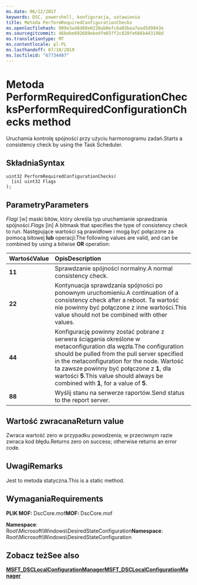 ```yaml
---
ms.date: 06/12/2017
keywords: DSC, powershell, konfiguracja, ustawienia
title: Metoda PerformRequiredConfigurationChecks
ms.openlocfilehash: 909e3a48d08e0220ab0efc6a03bea7ead5d9843e
ms.sourcegitcommit: 46bebe692689ebedfe65ff2c828fe666b443198d
ms.translationtype: MT
ms.contentlocale: pl-PL
ms.lasthandoff: 07/10/2019
ms.locfileid: "67734407"
---
```

# <a name="performrequiredconfigurationchecks-method"></a><span data-ttu-id="1c219-103">Metoda PerformRequiredConfigurationChecks</span><span class="sxs-lookup"><span data-stu-id="1c219-103">PerformRequiredConfigurationChecks method</span></span>

<span data-ttu-id="1c219-104">Uruchamia kontrolę spójności przy użyciu harmonogramu zadań.</span><span class="sxs-lookup"><span data-stu-id="1c219-104">Starts a consistency check by using the Task Scheduler.</span></span>

## <a name="syntax"></a><span data-ttu-id="1c219-105">Składnia</span><span class="sxs-lookup"><span data-stu-id="1c219-105">Syntax</span></span>

```mof
uint32 PerformRequiredConfigurationChecks(
  [in] uint32 Flags
);
```

## <a name="parameters"></a><span data-ttu-id="1c219-106">Parametry</span><span class="sxs-lookup"><span data-stu-id="1c219-106">Parameters</span></span>

<span data-ttu-id="1c219-107">*Flagi* \[w\] maski bitów, który określa typ uruchamianie sprawdzania spójności.</span><span class="sxs-lookup"><span data-stu-id="1c219-107">*Flags* \[in\] A bitmask that specifies the type of consistency check to run.</span></span> <span data-ttu-id="1c219-108">Następujące wartości są prawidłowe i mogą być połączone za pomocą bitowej **lub** operacji:</span><span class="sxs-lookup"><span data-stu-id="1c219-108">The following values are valid, and can be combined by using a bitwise **OR** operation:</span></span>

|<span data-ttu-id="1c219-109">Wartość</span><span class="sxs-lookup"><span data-stu-id="1c219-109">Value</span></span> |<span data-ttu-id="1c219-110">Opis</span><span class="sxs-lookup"><span data-stu-id="1c219-110">Description</span></span> |
|:--- |:---|
|<span data-ttu-id="1c219-111">**1**</span><span class="sxs-lookup"><span data-stu-id="1c219-111">**1**</span></span> | <span data-ttu-id="1c219-112">Sprawdzanie spójności normalny.</span><span class="sxs-lookup"><span data-stu-id="1c219-112">A normal consistency check.</span></span> |
|<span data-ttu-id="1c219-113">**2**</span><span class="sxs-lookup"><span data-stu-id="1c219-113">**2**</span></span> | <span data-ttu-id="1c219-114">Kontynuacja sprawdzania spójności po ponownym uruchomieniu.</span><span class="sxs-lookup"><span data-stu-id="1c219-114">A continuation of a consistency check after a reboot.</span></span> <span data-ttu-id="1c219-115">Ta wartość nie powinny być połączone z inne wartości.</span><span class="sxs-lookup"><span data-stu-id="1c219-115">This value should not be combined with other values.</span></span> |
|<span data-ttu-id="1c219-116">**4**</span><span class="sxs-lookup"><span data-stu-id="1c219-116">**4**</span></span> | <span data-ttu-id="1c219-117">Konfigurację powinny zostać pobrane z serwera ściągania określone w metaconfiguration dla węzła.</span><span class="sxs-lookup"><span data-stu-id="1c219-117">The configuration should be pulled from the pull server specified in the metaconfiguration for the node.</span></span> <span data-ttu-id="1c219-118">Wartość ta zawsze powinny być połączone z **1**, dla wartości **5**.</span><span class="sxs-lookup"><span data-stu-id="1c219-118">This value should always be combined with **1**, for a value of **5**.</span></span> |
|<span data-ttu-id="1c219-119">**8**</span><span class="sxs-lookup"><span data-stu-id="1c219-119">**8**</span></span> | <span data-ttu-id="1c219-120">Wyślij stanu na serwerze raportów.</span><span class="sxs-lookup"><span data-stu-id="1c219-120">Send status to the report server.</span></span> |

## <a name="return-value"></a><span data-ttu-id="1c219-121">Wartość zwracana</span><span class="sxs-lookup"><span data-stu-id="1c219-121">Return value</span></span>

<span data-ttu-id="1c219-122">Zwraca wartość zero w przypadku powodzenia; w przeciwnym razie zwraca kod błędu.</span><span class="sxs-lookup"><span data-stu-id="1c219-122">Returns zero on success; otherwise returns an error code.</span></span>

## <a name="remarks"></a><span data-ttu-id="1c219-123">Uwagi</span><span class="sxs-lookup"><span data-stu-id="1c219-123">Remarks</span></span>

<span data-ttu-id="1c219-124">Jest to metoda statyczna.</span><span class="sxs-lookup"><span data-stu-id="1c219-124">This is a static method.</span></span>

## <a name="requirements"></a><span data-ttu-id="1c219-125">Wymagania</span><span class="sxs-lookup"><span data-stu-id="1c219-125">Requirements</span></span>

<span data-ttu-id="1c219-126">**PLIK MOF:** DscCore.mof</span><span class="sxs-lookup"><span data-stu-id="1c219-126">**MOF:** DscCore.mof</span></span>

<span data-ttu-id="1c219-127">**Namespace**: Root\Microsoft\Windows\DesiredStateConfiguration</span><span class="sxs-lookup"><span data-stu-id="1c219-127">**Namespace**: Root\Microsoft\Windows\DesiredStateConfiguration</span></span>

## <a name="see-also"></a><span data-ttu-id="1c219-128">Zobacz też</span><span class="sxs-lookup"><span data-stu-id="1c219-128">See also</span></span>

[<span data-ttu-id="1c219-129">**MSFT_DSCLocalConfigurationManager**</span><span class="sxs-lookup"><span data-stu-id="1c219-129">**MSFT_DSCLocalConfigurationManager**</span></span>](msft-dsclocalconfigurationmanager.md)
